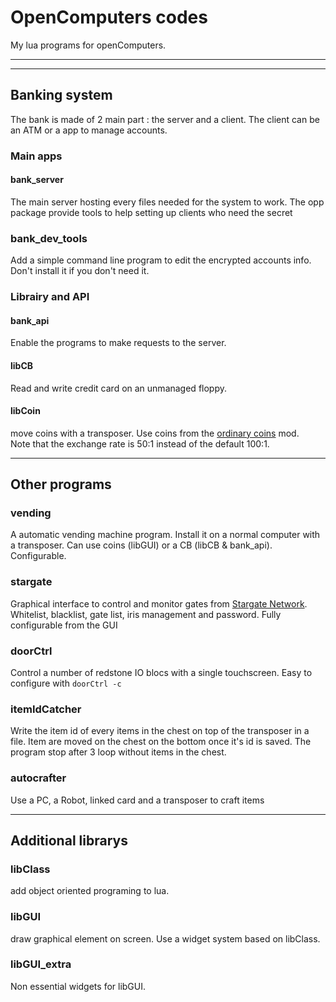 # OpenComputers codes
My lua programs for openComputers.

---

---
## Banking system
The bank is made of 2 main part : the server and a client. The client can be an ATM or a app to manage accounts.

### Main apps
#### bank_server
The main server hosting every files needed for the system to work.
The opp package provide tools to help setting up clients who need the secret

### bank_dev_tools
Add a simple command line program to edit the encrypted accounts info. Don't install it if you don't need it.

### Librairy and API

#### bank_api
Enable the programs to make requests to the server.

#### libCB
Read and write credit card on an unmanaged floppy.

#### libCoin
move coins with a transposer. Use coins from the [ordinary coins](https://www.curseforge.com/minecraft/mc-mods/ordinary-coins) mod.  
Note that the exchange rate is 50:1 instead of the default 100:1.

---
## Other programs

### vending
A automatic vending machine program. Install it on a normal computer with a transposer.
Can use coins (libGUI) or a CB (libCB & bank_api). Configurable.

### stargate
Graphical interface to control and monitor gates from [Stargate Network](https://www.curseforge.com/minecraft/mc-mods/stargate-network). Whitelist, blacklist, gate list, iris management and password. Fully configurable from the GUI

### doorCtrl
Control a number of redstone IO blocs with a single touchscreen. Easy to configure with `doorCtrl -c`

### itemIdCatcher
Write the item id of every items in the chest on top of the transposer in a file. Item are moved on the chest on the bottom once it's id is saved. The program stop after 3 loop without items in the chest.

### autocrafter
Use a PC, a Robot, linked card and a transposer to craft items

---
## Additional librarys

### libClass
add object oriented programing to lua.

### libGUI
draw graphical element on screen. Use a widget system based on libClass.

### libGUI_extra
Non essential widgets for libGUI.

